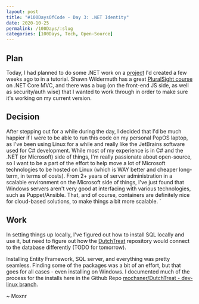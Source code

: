 ```yaml
---
layout: post
title: "#100DaysOfCode - Day 3: .NET Identity"
date: 2020-10-25
permalink: /100Days/:slug
categories: [100Days, Tech, Open-Source]
---
```


## Plan

Today, I had planned to do some .NET work on a [project](https://github.com/mochsner/DutchTreat/) I'd created a few weeks ago to in a tutorial. Shawn Wildermuth has a great [PluralSight course](https://app.pluralsight.com/library/courses/aspnetcore-mvc-efcore-bootstrap-angular-web/table-of-contents) on .NET Core MVC, and there was a bug (on the front-end JS side, as well as security/auth wise) that I wanted to work through in order to make sure it's working on my current version.

## Decision

After stepping out for a while during the day, I decided that I'd be much happier if I were to be able to run this code on my personal PopOS laptop, as I've been using Linux for a while and really like the JetBrains software used for C# development. While most of my experience is in C# and the .NET (or Microsoft) side of things, I'm really passionate about open-source, so I want to be a part of the effort to help move a lot of Microsoft technologies to be hosted on Linux (which is WAY better and cheaper long-term, in terms of costs). From 2+ years of server administration in a scalable environment on the Microsoft side of things, I've just found that Windows servers aren't very good at interfacing with various technologies, such as Puppet/Ansible. That, and of course, containers are definitely nice for cloud-based solutions, to make things a bit more scalable. `

## Work

In setting things up locally, I've figured out how to install SQL locally and use it, but need to figure out how the [DutchTreat](https://github.com/mochsner/dutchtreat) repository would connect to the database differently (TODO for tomorrow).

Installing Entity Framework, SQL server, and everything was pretty seamless. Finding some of the packages was a bit of an effort, but that goes for all cases - even installing on Windows. I documented much of the process for the installs here in the Github Repo [mochsner/DutchTreat - dev-linux branch](https://github.com/mochsner/DutchTreat/tree/dev-linux).

~ Moxnr
